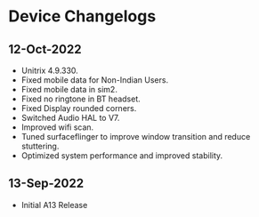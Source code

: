 # Device Changelogs

## 12-Oct-2022
- Unitrix 4.9.330.
- Fixed mobile data for Non-Indian Users.
- Fixed mobile data in sim2.
- Fixed no ringtone in BT headset.
- Fixed Display rounded corners.
- Switched Audio HAL to V7.
- Improved wifi scan.
- Tuned surfaceflinger to improve window transition and reduce stuttering.
- Optimized system performance and improved stability.

## 13-Sep-2022
- Initial A13 Release
